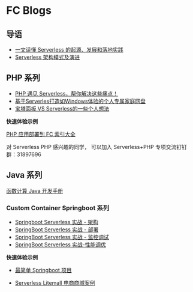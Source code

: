 # FC Blogs

## 导语
- [一文读懂 Serverless 的起源、发展和落地实践](./docs/一文读懂Serverless的起源、发展和落地实践.md)
- [Serverless 架构模式及演进](./docs/Serverless架构模式及演进.md)

## PHP 系列
- [PHP 遇见 Serverless，帮你解决这些痛点！](./docs/php/PHP遇见Serverless.md)
- [基于Serverles打造如Windows体验的个人专属家庭网盘](./docs/php/Serverless_Nas.md)
- [宝塔面板 VS Serverless的一些个人想法](./docs/php/宝塔面板-VS-Serverless.md)

**快速体验示例**

[PHP 应用部署到 FC 索引大全](https://gitee.com/devsapp/start-web-framework/tree/master/web-framework/php)

对 Serverless PHP 感兴趣的同学， 可以加入 Serverless+PHP 专项交流钉钉群：31897696

## Java 系列

[函数计算 Java 开发手册](./docs/java/FC-java-dev.md)
### Custom Container Springboot 系列
- [Springboot Serverless 实战 - 架构](./docs/java/Springboot-Serverless实战-架构.md)
- [SpringBoot Serverless 实战 - 部署](./docs/java/Springboot-Serverless实战-部署.md)
- [SpringBoot Serverless 实战 - 监控调试](./docs/java/Springboot-Serverless实战-监控调试.md)
- [SpringBoot Serverless 实战-性能调优](./docs/java/Springboot-Serverless实战-性能调优.md)

**快速体验示例**

- [最简单 Springboot 项目](https://gitee.com/devsapp/start-web-framework/tree/master/web-framework/java/springboot)

- [Serverless Litemall 电商商城案例](https://gitee.com/devsapp/start-litemall/tree/main/src)

